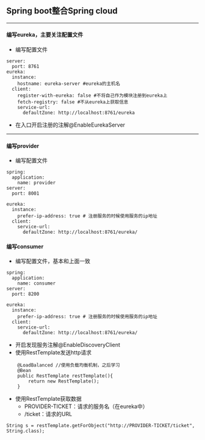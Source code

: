 ## Spring boot整合Spring cloud

---

#### 编写eureka，主要关注配置文件
- 编写配置文件

```
server:
  port: 8761
eureka:
  instance:
    hostname: eureka-server #eureka的主机名
  client:
    register-with-eureka: false #不将自己作为模块注册到eureka上
    fetch-registry: false #不从eureka上获取信息
    service-url:
      defaultZone: http://localhost:8761/eureka
```
- 在入口开启注册的注解@EnableEurekaServer

---

#### 编写provider
- 编写配置文件

```
spring:
  application:
    name: provider
server:
  port: 8001

eureka:
  instance:
    prefer-ip-address: true # 注册服务的时候使用服务的ip地址
  client:
    service-url:
      defaultZone: http://localhost:8761/eureka/

```
#### 编写consumer
- 编写配置文件，基本和上面一致

```
spring:
  application:
    name: consumer
server:
  port: 8200

eureka:
  instance:
    prefer-ip-address: true # 注册服务的时候使用服务的ip地址
  client:
    service-url:
      defaultZone: http://localhost:8761/eureka/

```
- 开启发现服务注解@EnableDiscoveryClient
- 使用RestTemplate发送http请求

```
    @LoadBalanced //使用负载均衡机制，之后学习
	@Bean
	public RestTemplate restTemplate(){
		return new RestTemplate();
	}
```
- 使用RestTemplate获取数据
    - PROVIDER-TICKET：请求的服务名（在eureka中）
    - /ticket：请求的URL
```
String s = restTemplate.getForObject("http://PROVIDER-TICKET/ticket", String.class);
```
